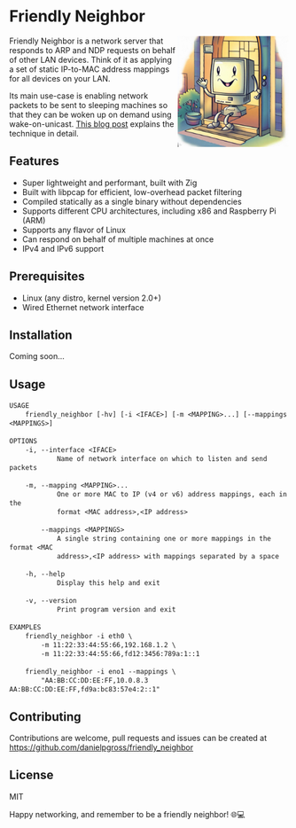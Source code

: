 # Friendly Neighbor

<img src="logo.jpg" alt="Cartoon showing waving computer in doorway of house" width="200" height="200" align="right" />

Friendly Neighbor is a network server that responds to ARP and NDP requests on behalf of other LAN devices. Think of it as applying a set of static IP-to-MAC address mappings for all devices on your LAN.

Its main use-case is enabling network packets to be sent to sleeping machines so that they can be woken up on demand using wake-on-unicast. [This blog post](https://dgross.ca/blog/linux-home-server-auto-sleep/) explains the technique in detail.

## Features
* Super lightweight and performant, built with Zig
* Built with libpcap for efficient, low-overhead packet filtering
* Compiled statically as a single binary without dependencies
* Supports different CPU architectures, including x86 and Raspberry Pi (ARM)
* Supports any flavor of Linux
* Can respond on behalf of multiple machines at once
* IPv4 and IPv6 support

## Prerequisites
* Linux (any distro, kernel version 2.0+)
* Wired Ethernet network interface

## Installation
Coming soon...

## Usage
```
USAGE
    friendly_neighbor [-hv] [-i <IFACE>] [-m <MAPPING>...] [--mappings <MAPPINGS>]

OPTIONS
    -i, --interface <IFACE>
            Name of network interface on which to listen and send packets

    -m, --mapping <MAPPING>...
            One or more MAC to IP (v4 or v6) address mappings, each in the
            format <MAC address>,<IP address>

        --mappings <MAPPINGS>
            A single string containing one or more mappings in the format <MAC
            address>,<IP address> with mappings separated by a space

    -h, --help
            Display this help and exit

    -v, --version
            Print program version and exit

EXAMPLES
    friendly_neighbor -i eth0 \
        -m 11:22:33:44:55:66,192.168.1.2 \
        -m 11:22:33:44:55:66,fd12:3456:789a:1::1

    friendly_neighbor -i eno1 --mappings \
        "AA:BB:CC:DD:EE:FF,10.0.8.3 AA:BB:CC:DD:EE:FF,fd9a:bc83:57e4:2::1"
```

## Contributing
Contributions are welcome, pull requests and issues can be created at https://github.com/danielpgross/friendly_neighbor

## License
MIT

Happy networking, and remember to be a friendly neighbor! 🌐💻